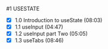 #1 USESTATE

- [x] 1.0 Introduction to useState (08:03)
- [x] 1.1 useInput (04:47)
- [x] 1.2 useInput part Two (05:05)
- [x] 1.3 useTabs (08:46)
